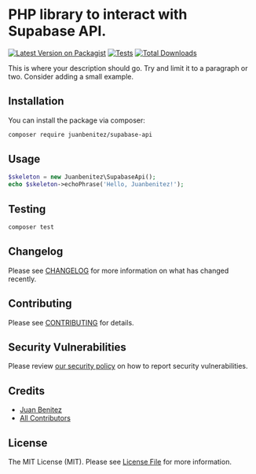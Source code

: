 # PHP library to interact with Supabase API.

[![Latest Version on Packagist](https://img.shields.io/packagist/v/juanbenitez/supabase-api.svg?style=flat-square)](https://packagist.org/packages/juanbenitez/supabase-api)
[![Tests](https://github.com/juanbenitez/supabase-api/actions/workflows/run-tests.yml/badge.svg?branch=main)](https://github.com/juanbenitez/supabase-api/actions/workflows/run-tests.yml)
[![Total Downloads](https://img.shields.io/packagist/dt/juanbenitez/supabase-api.svg?style=flat-square)](https://packagist.org/packages/juanbenitez/supabase-api)

This is where your description should go. Try and limit it to a paragraph or two. Consider adding a small example.

## Installation

You can install the package via composer:

```bash
composer require juanbenitez/supabase-api
```

## Usage

```php
$skeleton = new Juanbenitez\SupabaseApi();
echo $skeleton->echoPhrase('Hello, Juanbenitez!');
```

## Testing

```bash
composer test
```

## Changelog

Please see [CHANGELOG](CHANGELOG.md) for more information on what has changed recently.

## Contributing

Please see [CONTRIBUTING](https://github.com/spatie/.github/blob/main/CONTRIBUTING.md) for details.

## Security Vulnerabilities

Please review [our security policy](../../security/policy) on how to report security vulnerabilities.

## Credits

- [Juan Benitez](https://github.com/juanbenitez)
- [All Contributors](../../contributors)

## License

The MIT License (MIT). Please see [License File](LICENSE.md) for more information.
